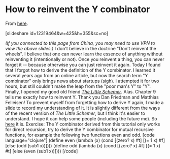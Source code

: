 # How to reinvent the Y combinator

From [here](https://yinwang1.substack.com/p/reinvent-y).

[slideshare id=12319464&w=425&h=355&sc=no]

_(If you connected to this page from China, you may need to use VPN to view the above slides.)_ <span>I don't believe in the doctrine "Don't reinvent the wheels". I believe that one can never learn the essence of anything without reinventing it (intentionally or not). Once you reinvent a thing, you can never forget it -- because otherwise you can just reinvent it again. Today I found that I forgot how to derive the definition of the Y combinator. I learned it several years ago from an online article, but now the search term "Y combinator" only brings news about startups (sigh). I attempted it for two hours, but still couldn't make the leap from the "poor man's Y" to "Y". Finally, I opened my good old friend</span> _[The Little Schemer](https://mitpress.mit.edu/books/little-schemer)_<span>. Alas. Chapter 9 tells me exactly how to reinvent Y. Thank you Dan Friedman and Matthias Felleisen! To prevent myself from forgetting how to derive Y again, I made a slide to record my understanding of it. It is slightly different from the ways of the recent version of</span> _The Little Schemer_<span>, but I think it's easier to understand. I hope it can help some people (including the future me). So</span> [here](http://www.slideshare.net/yinwang0/reinventing-the-ycombinator) <span>it is. Exercise: The Y combinator derived from this tutorial only works for direct recursion, try to derive the Y combinator for mutual recursive functions, for example the following two functions even and odd. [code language="clojure"] (define even (lambda (x) (cond [(zero? x) #t] [(= 1 x) #f] [else (odd (sub1 x))]))) (define odd (lambda (x) (cond [(zero? x) #f] [(= 1 x) #t] [else (even (sub1 x))]))) [/code]</span>
